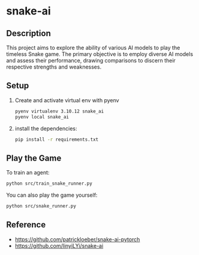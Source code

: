 # snake-ai

## Description
This project aims to explore the ability of various AI models to play the timeless Snake game.
The primary objective is to employ diverse AI models and assess their performance, drawing comparisons to discern their respective strengths and weaknesses.

## Setup
1. Create and activate virtual env with pyenv
    ```bash
    pyenv virtualenv 3.10.12 snake_ai
    pyenv local snake_ai
    ```
2. install the dependencies:
    ```bash
    pip install -r requirements.txt
    ```

## Play the Game
To train an agent:
```bash
python src/train_snake_runner.py
```
You can also play the game yourself:
```bash
python src/snake_runner.py
```

## Reference
- https://github.com/patrickloeber/snake-ai-pytorch
- https://github.com/linyiLYi/snake-ai

